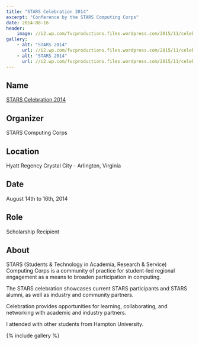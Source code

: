 ```yaml
---
title: "STARS Celebration 2014"
excerpt: "Conference by the STARS Computing Corps"
date: 2014-08-16
header:
    image: //i2.wp.com/fvcproductions.files.wordpress.com/2015/11/celebration2014-85.jpg
gallery:
    - alt: "STARS 2014"
      url: //i2.wp.com/fvcproductions.files.wordpress.com/2015/11/celebration2014-84.jpg
    - alt: "STARS 2014"
      url: //i2.wp.com/fvcproductions.files.wordpress.com/2015/11/celebration2014-85.jpg
---
```


## Name

<a title="STARS" href="//www.starscelebration.org/2014/" target="_blank" rel="noopener">STARS Celebration 2014</a>

## Organizer

STARS Computing Corps

## Location

Hyatt Regency Crystal City - Arlington, Virginia

## Date

August 14th to 16th, 2014

## Role

Scholarship Recipient

## About

STARS (Students & Technology in Academia, Research & Service) Computing Corps is a community of practice for student-led regional engagement as a means to broaden participation in computing.

The STARS celebration showcases current STARS participants and STARS alumni, as well as industry and community partners.

Celebration provides opportunities for learning, collaborating, and networking with academic and industry partners.

I attended with other students from Hampton University.

{% include gallery %}
